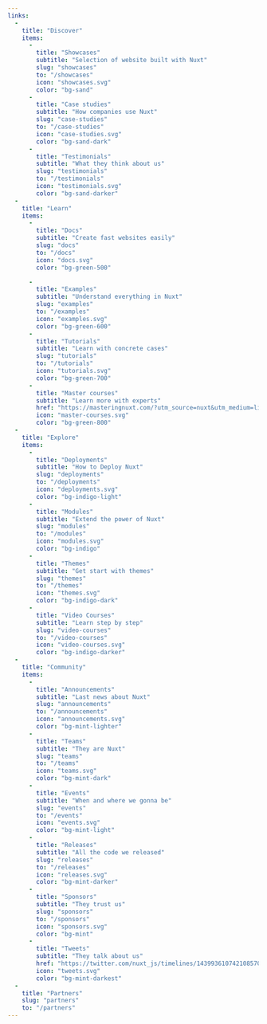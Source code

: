 ```yaml
---
links:
  -
    title: "Discover"
    items:
      -
        title: "Showcases"
        subtitle: "Selection of website built with Nuxt"
        slug: "showcases"
        to: "/showcases"
        icon: "showcases.svg"
        color: "bg-sand"
      -
        title: "Case studies"
        subtitle: "How companies use Nuxt"
        slug: "case-studies"
        to: "/case-studies"
        icon: "case-studies.svg"
        color: "bg-sand-dark"
      -
        title: "Testimonials"
        subtitle: "What they think about us"
        slug: "testimonials"
        to: "/testimonials"
        icon: "testimonials.svg"
        color: "bg-sand-darker"
  -
    title: "Learn"
    items:
      -
        title: "Docs"
        subtitle: "Create fast websites easily"
        slug: "docs"
        to: "/docs"
        icon: "docs.svg"
        color: "bg-green-500"

      -
        title: "Examples"
        subtitle: "Understand everything in Nuxt"
        slug: "examples"
        to: "/examples"
        icon: "examples.svg"
        color: "bg-green-600"
      -
        title: "Tutorials"
        subtitle: "Learn with concrete cases"
        slug: "tutorials"
        to: "/tutorials"
        icon: "tutorials.svg"
        color: "bg-green-700"
      -
        title: "Master courses"
        subtitle: "Learn more with experts"
        href: "https://masteringnuxt.com/?utm_source=nuxt&utm_medium=link&utm_campaign=nsite"
        icon: "master-courses.svg"
        color: "bg-green-800"
  -
    title: "Explore"
    items:
      -
        title: "Deployments"
        subtitle: "How to Deploy Nuxt"
        slug: "deployments"
        to: "/deployments"
        icon: "deployments.svg"
        color: "bg-indigo-light"
      -
        title: "Modules"
        subtitle: "Extend the power of Nuxt"
        slug: "modules"
        to: "/modules"
        icon: "modules.svg"
        color: "bg-indigo"
      -
        title: "Themes"
        subtitle: "Get start with themes"
        slug: "themes"
        to: "/themes"
        icon: "themes.svg"
        color: "bg-indigo-dark"
      -
        title: "Video Courses"
        subtitle: "Learn step by step"
        slug: "video-courses"
        to: "/video-courses"
        icon: "video-courses.svg"
        color: "bg-indigo-darker"
  -
    title: "Community"
    items:
      -
        title: "Announcements"
        subtitle: "Last news about Nuxt"
        slug: "announcements"
        to: "/announcements"
        icon: "announcements.svg"
        color: "bg-mint-lighter"
      -
        title: "Teams"
        subtitle: "They are Nuxt"
        slug: "teams"
        to: "/teams"
        icon: "teams.svg"
        color: "bg-mint-dark"
      -
        title: "Events"
        subtitle: "When and where we gonna be"
        slug: "events"
        to: "/events"
        icon: "events.svg"
        color: "bg-mint-light"
      -
        title: "Releases"
        subtitle: "All the code we released"
        slug: "releases"
        to: "/releases"
        icon: "releases.svg"
        color: "bg-mint-darker"
      -
        title: "Sponsors"
        subtitle: "They trust us"
        slug: "sponsors"
        to: "/sponsors"
        icon: "sponsors.svg"
        color: "bg-mint"
      -
        title: "Tweets"
        subtitle: "They talk about us"
        href: "https://twitter.com/nuxt_js/timelines/1439936107421085704"
        icon: "tweets.svg"
        color: "bg-mint-darkest"
  -
    title: "Partners"
    slug: "partners"
    to: "/partners"
---
```

